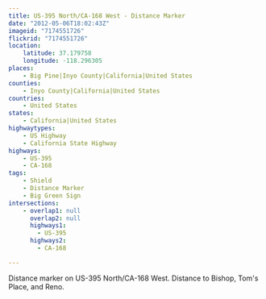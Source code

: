 ```yaml
---
title: US-395 North/CA-168 West - Distance Marker
date: "2012-05-06T18:02:43Z"
imageid: "7174551726"
flickrid: "7174551726"
location:
    latitude: 37.179758
    longitude: -118.296305
places:
    - Big Pine|Inyo County|California|United States
counties:
    - Inyo County|California|United States
countries:
    - United States
states:
    - California|United States
highwaytypes:
    - US Highway
    - California State Highway
highways:
    - US-395
    - CA-168
tags:
    - Shield
    - Distance Marker
    - Big Green Sign
intersections:
    - overlap1: null
      overlap2: null
      highways1:
        - US-395
      highways2:
        - CA-168

---
```

Distance marker on US-395 North/CA-168 West. Distance to Bishop, Tom's Place, and Reno.